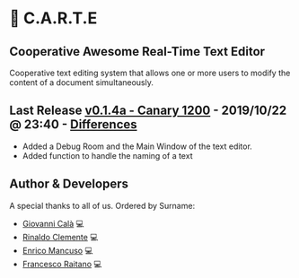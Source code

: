 # :memo: C.A.R.T.E 
## Cooperative Awesome Real-Time Text Editor
Cooperative text editing system that allows one or more users to modify the content of a document simultaneously.

## Last Release [v0.1.4a - Canary 1200] - 2019/10/22 @ 23:40 - [Differences]
- Added a Debug Room and the Main Window of the text editor.
- Added function to handle the naming of a text

## Author & Developers
A special thanks to all of us. Ordered by Surname:
 - [Giovanni Calà] :computer:
 - [Rinaldo Clemente] :computer:
 - [Enrico Mancuso] :computer:
 - [Francesco Raitano] :computer:


[v0.1.4a - Canary 1200]: https://github.com/giovannic96/Real-time-collaborative-text-editor/tree/master/ClientModule
[Giovanni Calà]: https://github.com/giovannic96/
[Rinaldo Clemente]: https://github.com/rinaldoclemente
[Enrico Mancuso]: https://github.com/HidroSaphire
[Francesco Raitano]: https://github.com/fr2sinc
[Differences]: https://github.com/giovannic96/Real-time-collaborative-text-editor/commit/69b563fe0942e989336a45f44a049aacdb4eb7ab
